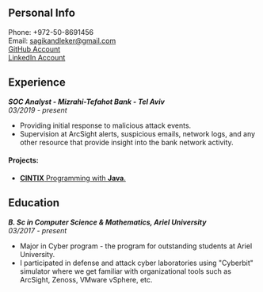 ## Personal Info
Phone: +972-50-8691456<br>
Email: sagikandleker@gmail.com<br>
[GitHub Account](https://github.com/sagikandleker)   
[LinkedIn Account](https://www.linkedin.com/in/sagikandleker)

## Experience
_**SOC Analyst - Mizrahi-Tefahot Bank - Tel Aviv**_  <br>
_03/2019 - present_ <br>
- Providing initial response to malicious attack events.<br>
- Supervision at ArcSight alerts, suspicious emails, network logs, and any other resource that
provide insight into the bank network activity.<br>

#### Projects:
- [**CINTIX** Programming with **Java**.](https://github.com/iby1812/Final-Project)

## Education
_**B. Sc in Computer Science & Mathematics, Ariel University**_  <br>
_03/2017 - present_<br>
- Major in Cyber program - the program for outstanding students at Ariel University.<br>
- I participated in defense and attack cyber laboratories using "Cyberbit" simulator where we
get familiar with organizational tools such as ArcSight, Zenoss, VMware vSphere, etc.<br>
